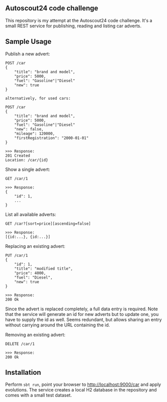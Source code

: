 ## Autoscout24 code challenge

This repository is my attempt at the Autoscout24 code challenge. 
It's a small REST service for publishing, reading and listing car adverts.
  
## Sample Usage

Publish a new advert:
    
    POST /car
    {
        "title": "brand and model",
        "price": 5000,
        "fuel": "Gasoline"|"Diesel"
        "new": true
    }
    
    alternatively, for used cars:
    
    POST /car
    {
        "title": "brand and model",
        "price": 5000,
        "fuel": "Gasoline"|"Diesel"
        "new": false,
        "mileage": 120000,
        "firstRegistration": "2000-01-01"
    }
    
    >>> Response:
    201 Created
    Location: /car/{id}

Show a single advert:

    GET /car/1
    
    >>> Response:
    {
        "id": 1,
        ...
    }

List all available adverts:

    GET /car?[sort=price][ascending=false]
    
    >>> Response:
    [{id:...}, {id:...}]

Replacing an existing advert:

    PUT /car/1
    {
        "id": 1,
        "title": "modified title",
        "price": 4000,
        "fuel": "Diesel",
        "new": true
    }
    
    >>> Response:
    200 Ok

Since the advert is replaced completely, a full data entry is required.
Note that the service will generate an id for new adverts but to update one, you have to supply the id as well.
Seems redundant, but allows sharing an entry without carrying around the URL containing the id.

Removing an existing advert:

    DELETE /car/1
    
    >>> Response:
    200 Ok

## Installation

Perform `sbt run`, point your browser to [http://localhost:9000/car]() and apply evolutions.
The service creates a local H2 database in the repository and comes with a small test dataset.